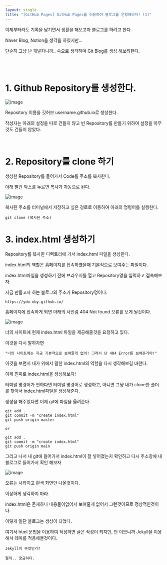 ```yaml
---
layout: single
title: "[GitHub Pages] GitHub Pages를 이용하여 블로그를 운영해보자! (1)"
---
```


이제부터라도 기록을 남기면서 생활을 해보고자 블로그를 하려고 한다.

Naver Blog, Notion을 생각을 하였지만...

단순히 그냥 난 개발자니까.. 속으로 생각하며 Git Blog를 생성 해보려한다.

<br>
<br>

# 1. Github Repository를 생성한다.
![image](https://user-images.githubusercontent.com/69522086/183098208-ef6d1ae9-6100-4157-b819-4cbfc1c2d771.png)

Repository 이름을 깃허브 username.github.io로 생성한다.

작성자는 아래의 설정을 따로 건들지 않고 빈 Repository를 만들기 위하여 설정을 아무것도 건들지 않았다.

<br>

# 2. Repository를 clone 하기

생성한 Repository를 들어가서 Code를 주소를 복사한다.

아래 빨간 박스를 누르면 복사가 자동으로 된다.

![image](https://user-images.githubusercontent.com/69522086/183252758-74f7b0c8-8462-4424-9137-459e06acfc43.png)

복사된 주소를 터미널에서 저장하고 싶은 경로로 이동하여 아래의 명령어를 실행한다.

    git clone (복사된 주소)

# 3. index.html 생성하기

Repository를 복사한 디렉토리에 가서 index.html 파일을 생성한다.

index.html의 역할은 홈페이지를 접속하였을때 기본적으로 보여주는 파일이다.

index.html파일을 생성하기 전에 브라우저를 열고 Repository명을 입력하고 접속해보자.

지금 만들고자 하는 블로그의 주소가 Repository명이다.

    https://ydo-oby.github.io/


홈페이지에 접속하게 되면 아래의 사진럼 404 Not found 오류를 보게 될것이다.

![image](https://user-images.githubusercontent.com/69522086/183296130-de945040-c459-4ae8-85c1-5e577fd8edf3.png)

너의 사이트에 현재 index.html 파일을 제공해줄것을 요청하고 있다.

이것을 다시 말하자면 

    "너의 사이트에는 지금 기본적으로 보여줄게 없어! 그래서 난 404 Error를 보여준거야!"

이것을 보면서 내가 위에서 말한 index.html의 역할을 다시 생각해보길 바란다.

이제 진짜로 index.html을 생성해보자!

터미널 명령어가 편하다면 터미널 명령어로 생성하고, 아니면 그냥 내가 clone한 폴더를 찾아서 index.html파일을 생성해준다.

생성을 해주었다면 이제 git에 파일을 올려준다.

    git add .
    git commit -m "create index.html"
    git push origin master
    
    or

    git add .
    git commit -m "create index.html"
    git push origin main

그리고 나서 내 git에 들어가서 index.html이 잘 넣어졌는지 확인하고 다시 주소창에 내 블로그로 들어가서 확인 해보자

![image](https://user-images.githubusercontent.com/69522086/183297436-319acac8-750e-4d3a-9780-7bd1deb0d0cf.png)

오류는 사라지고 흰색 화면만 나올것이다.

이상하게 생각하지 마라.

index.html은 존재하나 내용물이없어서 보여줄게 없어서 그런것이므로 정상적인것이다.

이렇게 일단 블로그는 생성이 되었다.

여기서 html 문법을 이용하여 작성하면 글은 작성이 되지만, 안 이쁘니까 Jekyll을 이용해서 테마를 적용해볼것이다.

    Jekyll이 무엇인가?

    뭘까.. 궁금하다.